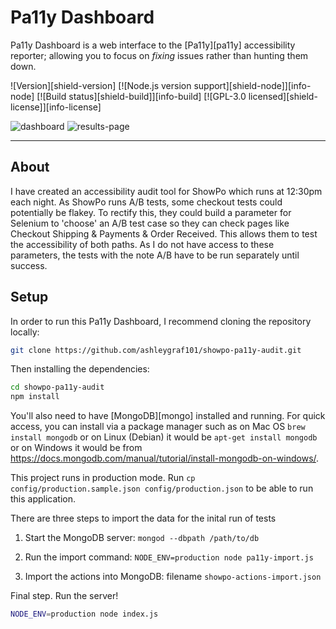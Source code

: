 # Pa11y Dashboard

Pa11y Dashboard is a web interface to the [Pa11y][pa11y] accessibility reporter; allowing you to focus on *fixing* issues rather than hunting them down.

![Version][shield-version]
[![Node.js version support][shield-node]][info-node]
[![Build status][shield-build]][info-build]
[![GPL-3.0 licensed][shield-license]][info-license]

![dashboard](https://user-images.githubusercontent.com/6110968/61603347-0bce1000-abf2-11e9-87b2-a53f91d315bb.jpg)
![results-page](https://user-images.githubusercontent.com/6110968/62183438-05851580-b30f-11e9-9bc4-b6a4823ae9e8.jpg)

---

## About

I have created an accessibility audit tool for ShowPo which runs at 12:30pm each night. As ShowPo runs A/B tests, some checkout tests could potentially be flakey. To rectify this, they could build a parameter for Selenium to 'choose' an A/B test case so they can check pages like Checkout Shipping & Payments & Order Received. This allows them to test the accessibility of both paths. As I do not have access to these parameters, the tests with the note A/B have to be run separately until success. 

## Setup

In order to run this Pa11y Dashboard, I recommend cloning the repository locally:

```sh
git clone https://github.com/ashleygraf101/showpo-pa11y-audit.git
```

Then installing the dependencies:

```sh
cd showpo-pa11y-audit
npm install
```

You'll also need to have [MongoDB][mongo] installed and running. For quick access, you can install via a package manager such as on Mac OS `brew install mongodb` or on Linux (Debian) it would be `apt-get install mongodb` or on Windows it would be from https://docs.mongodb.com/manual/tutorial/install-mongodb-on-windows/.

This project runs in production mode. Run ```cp config/production.sample.json config/production.json``` to be able to run this application. 


There are three steps to import the data for the inital run of tests


1. Start the MongoDB server: ```mongod --dbpath /path/to/db```

2. Run the import command: ```NODE_ENV=production node pa11y-import.js```

3. Import the actions into MongoDB: filename ```showpo-actions-import.json```

Final step. Run the server!

```sh
NODE_ENV=production node index.js
```
